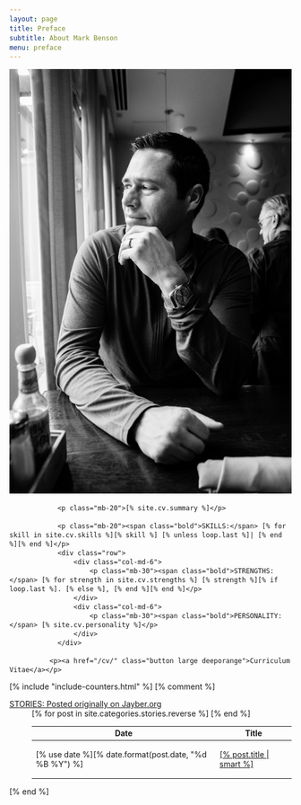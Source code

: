 ```yaml
---
layout: page
title: Preface
subtitle: About Mark Benson
menu: preface
---
```


<div class="container pb-40">

  <div class="col-sm-4 lightbox-item">
    <a href="/images/mdb_edina_grill_small.jpg" class="lightbox">
      <img src="/images/mdb_edina_grill_small.jpg" alt="Picture of Mark Benson at Edina Grill, Edina, Minnesota" />
    </a>
  </div>

  <div class="col-sm-8">

                <p class="mb-20">[% site.cv.summary %]</p>

                <p class="mb-20"><span class="bold">SKILLS:</span> [% for skill in site.cv.skills %][% skill %] [% unless loop.last %]| [% end %][% end %]</p>
                <div class="row">
                    <div class="col-md-6">
                        <p class="mb-30"><span class="bold">STRENGTHS:</span> [% for strength in site.cv.strengths %] [% strength %][% if loop.last %]. [% else %], [% end %][% end %]</p>
                    </div>
                    <div class="col-md-6">
                        <p class="mb-30"><span class="bold">PERSONALITY:</span> [% site.cv.personality %]</p>
                    </div>
                </div>

              <p><a href="/cv/" class="button large deeporange">Curriculum Vitae</a></p>

   </div>

</div>[% include "include-counters.html" %]
[% comment %]
<div class="divider"><i class="fa fa-star"></i></div>
<dl class="toggle">
  <dt>
    <a href="#">STORIES: Posted originally on Jayber.org</a>
  </dt>
  <dd>
    <table class="table table-hover mb-40">
      <thead>
        <tr>
          <th>Date</th>
          <th>Title</th>
        </tr>
      </thead>
      <tbody>
        [% for post in site.categories.stories.reverse %]
        <tr>
          <td>[% use date %][% date.format(post.date, "%d %B %Y") %]</td>
          <td>
            <p><a href="[% post.url %]" title="Read [% post.title | smart %]">[% post.title | smart %]</a></p>
          </td>
        </tr>
        [% end %]
      </tbody>
    </table>
  </dd>
</dl>
[% end %]
